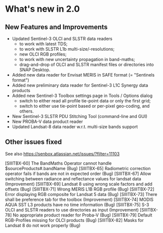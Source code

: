 
What's new in 2.0
=================

New Features and Improvements
-----------------------------

* Updated Sentinel-3 OLCI and SLSTR data readers
  - to work with latest TDS; 
  - to work with SLSTR L1b multi-size/-resolutions; 
  - new OLCI RGB profiles;
  - to work with new uncertainty propagation in band-maths;
  - drag-and-drop of OLCI and SLSTR manifest files or directories into SNAP Desktop.
* Added new data reader for Envisat MERIS in SAFE format (= "Sentinels format")
* Added new preliminary data reader for Sentinel-3 L1C Synergy data products
* Added new Sentinel-3 Toolbox settings page in Tools / Options dialog
  - switch to either read all profile tie-point data or only the first grid;
  - switch to either use tie-point based or per-pixel geo-coding, and others.
* New Sentinel-3 SLSTR PDU Stitching Tool (command-line and GUI)
* New PROBA-V data product reader
* Updated Landsat-8 data reader w.r.t. multi-size bands support 

Other issues fixed
------------------

See also https://senbox.atlassian.net/issues/?filter=11103

[SIIITBX-60]	The BandMaths Operator cannot handle $sourceProducts#.bandName	(Bug)
[SIIITBX-65]	Radiometric correction operator fails if bands are not in expected order	(Bug)
[SIIITBX-67]	Allow switching between radiance and reflectance values for landsat data	(Improvement)
[SIIITBX-69]	Landsat 8 using wrong scale factors and add offsets	(Bug)
[SIIITBX-71]	Wrong MERIS L1B RGB profile	(Bug)
[SIIITBX-72]	Error displaying RGB composite for Landsat 5 data	(Bug)
[SIIITBX-73]	There shall be preference tab for the toolbox	(Improvement)
[SIIITBX-74]	MODIS AQUA SST L3 products have no time information	(Bug)
[SIIITBX-75]	S-3 OLCI and SLSTR readers to use directories as input	(Improvement)
[SIIITBX-78]	No appropriate product reader for Proba-V	(Bug)
[SIIITBX-79]	Default RGB-Profiles missing for OLCI products	(Bug)
[SIIITBX-82]	Masks for Landsat 8 do not work properly	(Bug)

